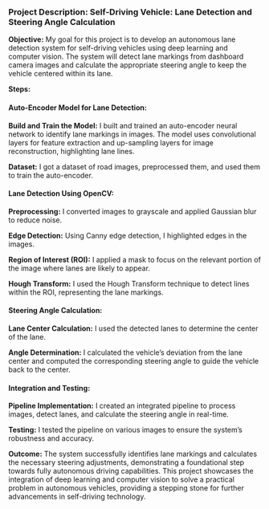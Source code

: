 ### Project Description: Self-Driving Vehicle: Lane Detection and Steering Angle Calculation

**Objective:**
My goal for this project is to develop an autonomous lane detection system for self-driving vehicles using deep learning and computer vision. The system will detect lane markings from dashboard camera images and calculate the appropriate steering angle to keep the vehicle centered within its lane.

**Steps:**

#### Auto-Encoder Model for Lane Detection:

**Build and Train the Model:**
I built and trained an auto-encoder neural network to identify lane markings in images. The model uses convolutional layers for feature extraction and up-sampling layers for image reconstruction, highlighting lane lines.

**Dataset:**
I got a dataset of road images, preprocessed them, and used them to train the auto-encoder.

#### Lane Detection Using OpenCV:

**Preprocessing:**
I converted images to grayscale and applied Gaussian blur to reduce noise.

**Edge Detection:**
Using Canny edge detection, I highlighted edges in the images.

**Region of Interest (ROI):**
I applied a mask to focus on the relevant portion of the image where lanes are likely to appear.

**Hough Transform:**
I used the Hough Transform technique to detect lines within the ROI, representing the lane markings.

#### Steering Angle Calculation:

**Lane Center Calculation:**
I used the detected lanes to determine the center of the lane.

**Angle Determination:**
I calculated the vehicle’s deviation from the lane center and computed the corresponding steering angle to guide the vehicle back to the center.

#### Integration and Testing:

**Pipeline Implementation:**
I created an integrated pipeline to process images, detect lanes, and calculate the steering angle in real-time.

**Testing:**
I tested the pipeline on various images to ensure the system’s robustness and accuracy.

**Outcome:**
The system successfully identifies lane markings and calculates the necessary steering adjustments, demonstrating a foundational step towards fully autonomous driving capabilities. This project showcases the integration of deep learning and computer vision to solve a practical problem in autonomous vehicles, providing a stepping stone for further advancements in self-driving technology.
